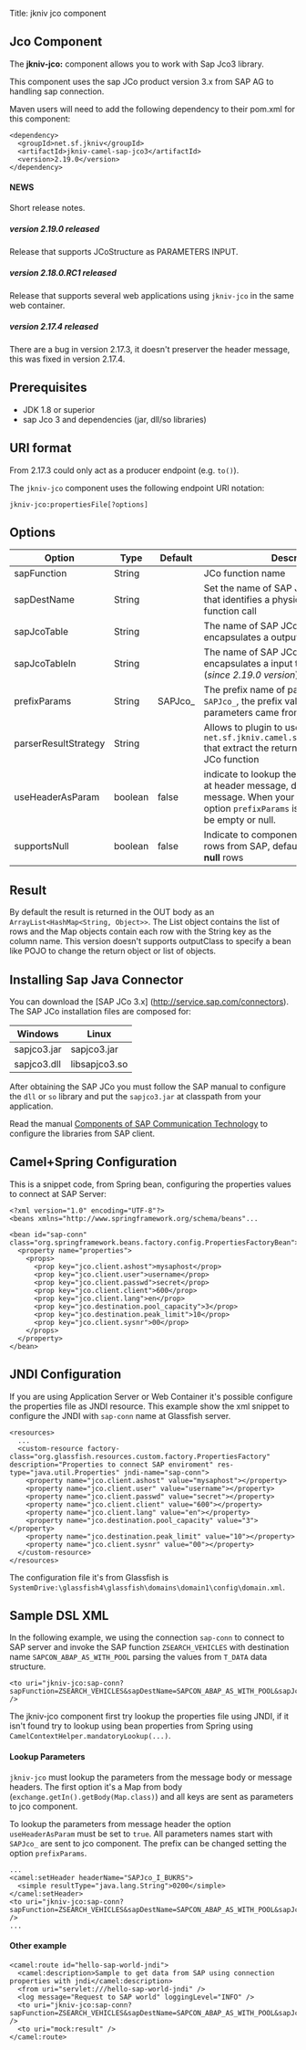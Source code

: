 Title: jkniv jco component

Jco Component
--------------------

The **jkniv-jco:** component allows you to work with Sap Jco3 library.

This component uses the sap JCo product version 3.x from SAP AG to handling sap connection.

Maven users will need to add the following dependency to their pom.xml for this component:

    <dependency>
      <groupId>net.sf.jkniv</groupId>
      <artifactId>jkniv-camel-sap-jco3</artifactId>
      <version>2.19.0</version>
    </dependency>


#### NEWS

Short release notes.

##### version 2.19.0 released
 Release that supports JCoStructure as PARAMETERS INPUT.

##### version 2.18.0.RC1 released
 Release that supports several web applications using `jkniv-jco` in the same web container.

##### version 2.17.4 released
 There are a bug in version 2.17.3, it doesn't preserver the header message, this was fixed in version 2.17.4.

Prerequisites
--------------------

- JDK 1.8 or superior
- sap Jco 3 and dependencies (jar, dll/so libraries)

URI format
--------------------

From 2.17.3 could only act as a producer endpoint (e.g. `to()`).

The `jkniv-jco` component uses the following endpoint URI notation:

    jkniv-jco:propertiesFile[?options]


Options
--------------------


| Option       | Type   | Default | Description |
| ------------ | -------|---------|-------------|
| sapFunction  | String |         |  JCo function name |
| sapDestName  | String |         | Set the name of SAP JCoDestination name that identifies a physical destination of a function call |
| sapJcoTable  | String |         | The name of SAP JCoTable that encapsulates a output data table |
| sapJcoTableIn| String |         | The name of SAP JCoTable that encapsulates a input table parameters (*since 2.19.0 version*)|
| prefixParams | String | SAPJco_ | The prefix name of parameters,  default is `SAPJco_`, the prefix value is used when the parameters came from header message.|
| parserResultStrategy  | String |  | Allows to plugin to use a custom `net.sf.jkniv.camel.sap.jco3.ParserResult` that extract the returned values from SAP JCo function |
| useHeaderAsParam | boolean | false | indicate to lookup the parameters from JCo at header message, default is the body message. When your value is `true` the option `prefixParams` is mandatory, cannot be empty or null. |
| supportsNull | boolean | false | Indicate to component to keep the **null** rows from SAP, default behavior skip the **null** rows |


Result
--------------------

By default the result is returned in the OUT body as an `ArrayList<HashMap<String, Object>>`. The List object contains the list of rows and the Map objects contain each row with the String key as the column name. This version doesn't supports outputClass to specify a bean like POJO to change the return object or list of objects.


Installing Sap Java Connector
--------------------


You can download the [SAP JCo 3.x] (http://service.sap.com/connectors).
The SAP JCo installation files are composed for:

| Windows     | Linux     |
| ----------- | --------- |
| sapjco3.jar | sapjco3.jar |
| sapjco3.dll | libsapjco3.so |


After obtaining the SAP JCo you must follow the SAP manual to configure the `dll` or `so` 
library and put the `sapjco3.jar` at classpath from your application.

Read the manual [Components of SAP Communication Technology](https://help.sap.com/saphelp_nwpi711/helpdata/en/48/707c54872c1b5ae10000000a42189c/frameset.htm) to configure the libraries from SAP client.


Camel+Spring Configuration
--------------------

This is a snippet code, from Spring bean, configuring the properties values to connect at SAP Server:

    <?xml version="1.0" encoding="UTF-8"?>
    <beans xmlns="http://www.springframework.org/schema/beans"...
    
    <bean id="sap-conn" class="org.springframework.beans.factory.config.PropertiesFactoryBean">
      <property name="properties">
        <props>
          <prop key="jco.client.ashost">mysaphost</prop>
          <prop key="jco.client.user">username</prop>
          <prop key="jco.client.passwd">secret</prop>
          <prop key="jco.client.client">600</prop>
          <prop key="jco.client.lang">en</prop>
          <prop key="jco.destination.pool_capacity">3</prop>
          <prop key="jco.destination.peak_limit">10</prop>
          <prop key="jco.client.sysnr">00</prop>
        </props>
      </property>
    </bean>


JNDI Configuration
--------------------

If you are using Application Server or Web Container it's possible configure the properties file as JNDI resource. This example show the xml snippet to configure the JNDI with `sap-conn` name at Glassfish server. 

    <resources>
      ...
      <custom-resource factory-class="org.glassfish.resources.custom.factory.PropertiesFactory" description="Properties to connect SAP enviroment" res-type="java.util.Properties" jndi-name="sap-conn">
        <property name="jco.client.ashost" value="mysaphost"></property>
        <property name="jco.client.user" value="username"></property>
        <property name="jco.client.passwd" value="secret"></property>
        <property name="jco.client.client" value="600"></property>
        <property name="jco.client.lang" value="en"></property>
        <property name="jco.destination.pool_capacity" value="3"></property>
        <property name="jco.destination.peak_limit" value="10"></property>
        <property name="jco.client.sysnr" value="00"></property>
      </custom-resource>
    </resources>

The configuration file it's from Glassfish is `SystemDrive:\glassfish4\glassfish\domains\domain1\config\domain.xml`.


Sample DSL XML
--------------------

In the following example, we using the connection `sap-conn` to connect to SAP server and invoke the SAP function `ZSEARCH_VEHICLES` with destination name `SAPCON_ABAP_AS_WITH_POOL` parsing the values from `T_DATA` data structure. 

    <to uri="jkniv-jco:sap-conn?sapFunction=ZSEARCH_VEHICLES&sapDestName=SAPCON_ABAP_AS_WITH_POOL&sapJcoTable=T_DATA" />
    
The jkniv-jco component first try lookup the properties file using JNDI, if it isn't found try to lookup using bean properties from Spring using `CamelContextHelper.mandatoryLookup(...)`.

    
#### Lookup Parameters

`jkniv-jco` must lookup the parameters from the message body or message headers. The first option it's a Map from body (`exchange.getIn().getBody(Map.class)`) and all keys are sent as parameters to jco component. 

To lookup the parameters from message header the option `useHeaderAsParam` must be set to `true`. All parameters names start with `SAPJco_` are sent to jco component. The prefix can be changed setting the option `prefixParams`.
 
    ...
    <camel:setHeader headerName="SAPJco_I_BUKRS">
      <simple resultType="java.lang.String">0200</simple>
    </camel:setHeader>
    <to uri="jkniv-jco:sap-conn?sapFunction=ZSEARCH_VEHICLES&sapDestName=SAPCON_ABAP_AS_WITH_POOL&sapJcoTable=T_DATA&useHeaderAsParam=true" />
    ...
    

#### Other example

    <camel:route id="hello-sap-world-jndi">
      <camel:description>Sample to get data from SAP using connection properties with jndi</camel:description>
      <from uri="servlet:///hello-sap-world-jndi" />
      <log message="Request to SAP world" loggingLevel="INFO" />
      <to uri="jkniv-jco:sap-conn?sapFunction=ZSEARCH_VEHICLES&sapDestName=SAPCON_ABAP_AS_WITH_POOL&sapJcoTable=T_DATA" />
      <to uri="mock:result" />
    </camel:route>
    
    